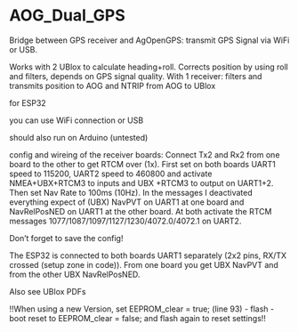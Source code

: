 # AOG_Dual_GPS
Bridge between GPS receiver and AgOpenGPS: transmit GPS Signal via WiFi or USB.

Works with 2 UBlox to calculate heading+roll. Corrects position by using roll and filters, depends on GPS signal quality.
With 1 receiver: filters and transmits position to AOG and NTRIP from AOG to UBlox

for ESP32

you can use WiFi connection or USB

should also run on Arduino (untested)

config and wireing of the receiver boards:
Connect Tx2 and Rx2 from one board to the other to get RTCM over (1x).
First set on both boards UART1 speed to 115200, UART2 speed to 460800 and activate NMEA+UBX+RTCM3 to inputs and UBX +RTCM3 to output on UART1+2. Then set Nav Rate to 100ms (10Hz).
In the messages I deactivated everything expect of (UBX) NavPVT on UART1 at one board and NavRelPosNED on UART1 at the other board. At both activate the RTCM messages 1077/1087/1097/1127/1230/4072.0/4072.1 on UART2.

Don’t forget to save the config!

The ESP32 is connected to both boards UART1 separately (2x2 pins, RX/TX crossed (setup zone in code)). From one board you get UBX NavPVT and from the other UBX NavRelPosNED.

Also see UBlox PDFs

!!When using a new Version, set EEPROM_clear = true; (line 93) - flash - boot reset to EEPROM_clear = false; and flash again to reset settings!!

